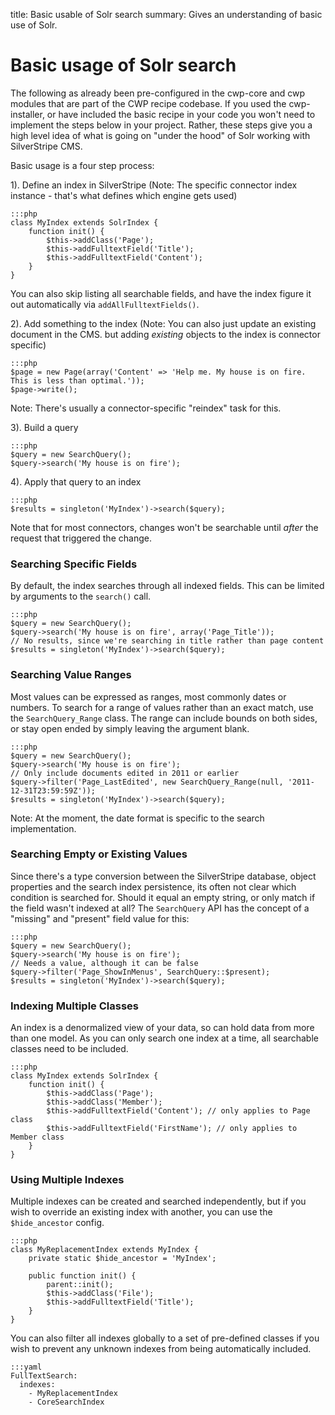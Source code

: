 title: Basic usable of Solr search
summary: Gives an understanding of basic use of Solr.

#  Basic usage of Solr search

The following as already been pre-configured in the cwp-core and cwp modules that are part of the CWP recipe codebase.
If you used the cwp-installer, or have included the basic recipe in your code you won't need to implement the steps below in your project.
Rather, these steps give you a high level idea of what is going on "under the hood" of Solr working with SilverStripe CMS.


Basic usage is a four step process:

1). Define an index in SilverStripe (Note: The specific connector index instance - that's what defines which engine gets used)


	:::php
	class MyIndex extends SolrIndex {
		function init() {
			$this->addClass('Page');
			$this->addFulltextField('Title');
			$this->addFulltextField('Content');
		}
	}


You can also skip listing all searchable fields, and have the index
figure it out automatically via `addAllFulltextFields()`.


2). Add something to the index (Note: You can also just update an existing document in the CMS. but adding _existing_ objects to the index is connector specific)

	:::php
	$page = new Page(array('Content' => 'Help me. My house is on fire. This is less than optimal.'));
	$page->write();


Note: There's usually a connector-specific "reindex" task for this.

3). Build a query

	:::php
	$query = new SearchQuery();
	$query->search('My house is on fire');


4). Apply that query to an index

	:::php
	$results = singleton('MyIndex')->search($query);


Note that for most connectors, changes won't be searchable until _after_ the request that triggered the change.

### Searching Specific Fields

By default, the index searches through all indexed fields.
This can be limited by arguments to the `search()` call.


	:::php
	$query = new SearchQuery();
	$query->search('My house is on fire', array('Page_Title'));
	// No results, since we're searching in title rather than page content
	$results = singleton('MyIndex')->search($query);


### Searching Value Ranges

Most values can be expressed as ranges, most commonly dates or numbers.
To search for a range of values rather than an exact match, 
use the `SearchQuery_Range` class. The range can include bounds on both sides,
or stay open ended by simply leaving the argument blank.

	:::php
	$query = new SearchQuery();
	$query->search('My house is on fire');
	// Only include documents edited in 2011 or earlier
	$query->filter('Page_LastEdited', new SearchQuery_Range(null, '2011-12-31T23:59:59Z'));
	$results = singleton('MyIndex')->search($query);	


Note: At the moment, the date format is specific to the search implementation.

### Searching Empty or Existing Values

Since there's a type conversion between the SilverStripe database, object properties
and the search index persistence, its often not clear which condition is searched for.
Should it equal an empty string, or only match if the field wasn't indexed at all?
The `SearchQuery` API has the concept of a "missing" and "present" field value for this:


	:::php
	$query = new SearchQuery();
	$query->search('My house is on fire');
	// Needs a value, although it can be false
	$query->filter('Page_ShowInMenus', SearchQuery::$present);
	$results = singleton('MyIndex')->search($query);	


### Indexing Multiple Classes

An index is a denormalized view of your data, so can hold data from more than one model.
As you can only search one index at a time, all searchable classes need to be included.


	:::php
	class MyIndex extends SolrIndex {
		function init() {
			$this->addClass('Page');
			$this->addClass('Member');
			$this->addFulltextField('Content'); // only applies to Page class
			$this->addFulltextField('FirstName'); // only applies to Member class
		}
	}


### Using Multiple Indexes

Multiple indexes can be created and searched independently, but if you wish to override an existing
index with another, you can use the `$hide_ancestor` config.


	:::php
	class MyReplacementIndex extends MyIndex {
		private static $hide_ancestor = 'MyIndex';

		public function init() {
			parent::init();
			$this->addClass('File');
			$this->addFulltextField('Title');
		}
	}


You can also filter all indexes globally to a set of pre-defined classes if you wish to 
prevent any unknown indexes from being automatically included.


	:::yaml
	FullTextSearch:
	  indexes:
	    - MyReplacementIndex
	    - CoreSearchIndex